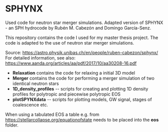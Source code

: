 # SPHYNX
Used code for neutron star merger simulations. Adapted version of SPHYNX - an SPH hydrocode by Rubén M. Cabezón and Domingo García-Senz.

This repository contains the code I used for my master thesis project. The code is adapted to the use of neutron star merger simulations.

Source: https://astro.physik.unibas.ch/en/people/ruben-cabezon/sphynx/
For detailed information, see also: https://www.aanda.org/articles/aa/pdf/2017/10/aa30208-16.pdf

- **Relaxation** contains the code for relaxing a initial 3D model
- **Merger** contains the code for performing a merger simulation of two identical neutron stars 
- **1D_density_profiles** -- scripts for creating and plotting 1D density profiles for polytropic and piecewise polytropic EOS
- **plotSPYNXdata** -- scripts for plotting models, GW signal, stages of coalescence etc.

When using a tabulated EOS a table e.g. from https://stellarcollapse.org/equationofstate needs to be placed into the **eos** folder.
